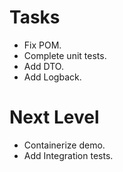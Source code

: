 # Tasks
- Fix POM.
- Complete unit tests.
- Add DTO.
- Add Logback.
# Next Level
- Containerize demo.
- Add Integration tests.